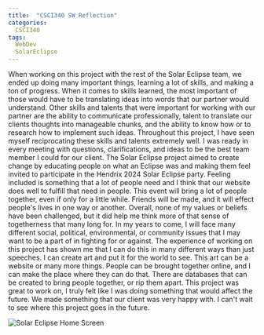 ```yaml
---
title:  "CSCI340 SW Reflection"
categories:
  CSCI340
tags:
  WebDev
  SolarEclipse
---
```


When working on this project with the rest of the Solar Eclipse team, we ended up doing many important things, learning a lot of skills, and making a ton of progress.
When it comes to skills learned, the most important of those would have to be translating ideas into words that our partner would understand.
Other skills and talents that were important for working with our partner are the ability to communicate professionally, talent to translate our clients thoughts into manageable chunks, and the ability to know how or to research how to implement such ideas.
Throughout this project, I have seen myself reciprocating these skills and talents extremely well.
I was ready in every meeting with questions, clarifications, and ideas to be the best team member I could for our client.
The Solar Eclipse project aimed to create change by educating people on what an Eclipse was and making them feel invited to participate in the Hendrix 2024 Solar Eclipse party.
Feeling included is something that a lot of people need and I think that our website does well to fulfill that need in people.
This event will bring a lot of people together, even if only for a little while.
Friends will be made, and it will effect people's lives in one way or another.
Overall, none of my values or beliefs have been challenged, but it did help me think more of that sense of togetherness that many long for.
In my years to come, I will face many different social, political, environmental, or community issues that I may want to be a part of in fighting for or against.
The experience of working on this project has shown me that I can do this in many different ways than just speeches.
I can create art and put it for the world to see. This art can be a website or many more things.
People can be brought together online, and I can make the place where they can do that.
There are databases that can be created to bring people together, or rip them apart.
This project was great to work on, I truly felt like I was doing something that would affect the future.
We made something that our client was very happy with.
I can't wait to see where this project goes in the future.

![Solar Eclipse Home Screen](/blog/assets/img/csci340/solarEclipse_home.png)
